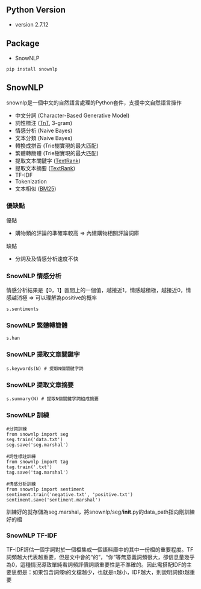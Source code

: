 ## Python Version
* version 2.7.12
## Package
* SnowNLP
~~~~
pip install snownlp
~~~~
## SnowNLP
snownlp是一個中文的自然語言處理的Python套件，支援中文自然語言操作
* 中文分詞 (Character-Based Generative Model)
*	詞性標注 ([TnT](http://aclweb.org/anthology//A/A00/A00-1031.pdf), 3-gram)
*	情感分析 (Naive Bayes)
*	文本分類 (Naive Bayes)
*	轉換成拼音 (Trie樹實現的最大匹配)
*	繁體轉簡體 (Trie樹實現的最大匹配)
*	提取文本關鍵字 ([TextRank](http://acl.ldc.upenn.edu/acl2004/emnlp/pdf/Mihalcea.pdf))
*	提取文本摘要 ([TextRank](http://acl.ldc.upenn.edu/acl2004/emnlp/pdf/Mihalcea.pdf))
*	TF-IDF
*	Tokenization
*	文本相似 ([BM25](http://en.wikipedia.org/wiki/Okapi_BM25))
### 優缺點
優點
* 購物類的評論的準確率較高 => 內建購物相關評論詞庫

缺點
* 分詞及及情感分析速度不快


### SnowNLP 情感分析
情感分析結果是【0，1】區間上的一個值，越接近1，情感越積極，越接近0，情感越消極 => 可以理解為positive的概率
~~~~
s.sentiments
~~~~

### SnowNLP 繁體轉簡體
~~~~
s.han
~~~~

### SnowNLP 提取文章關鍵字
~~~~
s.keywords(N) # 提取N個關鍵字詞
~~~~

### SnowNLP 提取文章摘要
~~~~
s.summary(N) # 提取N個關鍵字詞組成摘要
~~~~

### SnowNLP 訓練
~~~~
#分詞訓練
from snownlp import seg
seg.train('data.txt')
seg.save('seg.marshal')

#詞性標註訓練
from snownlp import tag
tag.train('.txt')
tag.save('tag.marshal')

#情感分析訓練
from snownlp import sentiment
sentiment.train('negative.txt', 'positive.txt')
sentiment.save('sentiment.marshal')
~~~~
訓練好的就存儲為seg.marshal，將snownlp/seg/__init__.py的data_path指向剛訓練好的檔

### SnowNLP TF-IDF
TF-IDF評估一個字詞對於一個檔集或一個語料庫中的其中一份檔的重要程度。TF詞頻越大代表越重要，但是文中會的“的”，“你”等無意義詞頻很大，卻信息量幾乎為0，這種情況導致單純看詞頻評價詞語重要性是不準確的。因此需搭配IDF的主要思想是：如果包含詞條t的文檔越少，也就是n越小，IDF越大，則說明詞條t越重要



